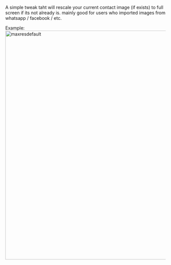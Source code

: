 A simple tweak taht will rescale your current contact image (if exists) to full screen if its not already is. mainly good for users who imported images from whatsapp / facebook / etc.


Example:
<img width="630" height="720" alt="maxresdefault" src="https://github.com/user-attachments/assets/337576bd-28d6-4ab6-983f-4a458c979ee4" />
